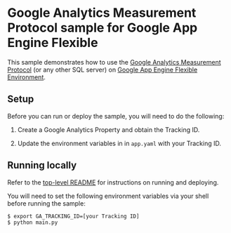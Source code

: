 # Google Analytics Measurement Protocol sample for Google App Engine Flexible

This sample demonstrates how to use the [Google Analytics Measurement Protocol](https://developers.google.com/analytics/devguides/collection/protocol/v1/) (or any other SQL server) on [Google App Engine Flexible Environment](https://cloud.google.com/appengine).

## Setup

Before you can run or deploy the sample, you will need to do the following:

1. Create a Google Analytics Property and obtain the Tracking ID.

2. Update the environment variables in  in ``app.yaml`` with your Tracking ID.

## Running locally

Refer to the [top-level README](../README.md) for instructions on running and deploying.

You will need to set the following environment variables via your shell before running the sample:

    $ export GA_TRACKING_ID=[your Tracking ID]
    $ python main.py
